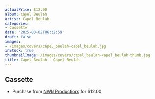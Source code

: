 ```yaml
---
actualPrice: $12.00
album: Capel Beulah
artist: Capel Beulah
categories:
- Cassette
date: '2025-03-02T06:22:59'
draft: false
images:
- /images/covers/capel_beulah-capel_beulah.jpg
inStock: true
thumbnailImage: /images/covers/capel_beulah-capel_beulah-thumb.jpg
title: Capel Beulah - Capel Beulah
---
```


## Cassette
* Purchase from [NWN Productions](http://shop.nwnprod.com/index.php?route=product/product&path=73&product_id=18919&sort=pd.name&order=ASC) for $12.00
